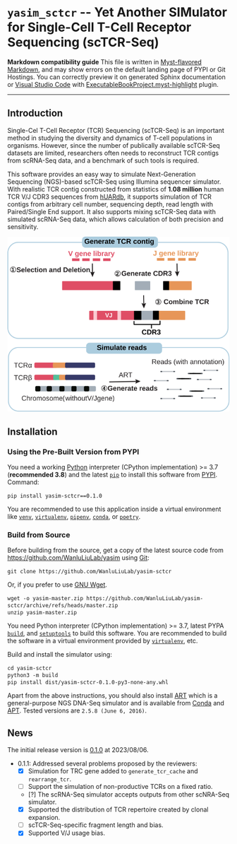 # `yasim_sctcr` -- Yet Another SIMulator for Single-Cell T-Cell Receptor Sequencing (scTCR-Seq)

**Markdown compatibility guide** This file is written in [Myst-flavored Markdown](https://myst-parser.readthedocs.io/), and may show errors on the default landing page of PYPI or Git Hostings. You can correctly preview it on generated Sphinx documentation or [Visual Studio Code](https://code.visualstudio.com) with [ExecutableBookProject.myst-highlight](https://marketplace.visualstudio.com/items?itemName=ExecutableBookProject.myst-highlight) plugin.

---

## Introduction

Single-Cel T-Cell Receptor (TCR) Sequencing (scTCR-Seq) is an important method in studying the diversity and dynamics of T-cell populations in organisms. However, since the number of publically available scTCR-Seq datasets are limited, researchers often needs to reconstruct TCR contigs from scRNA-Seq data, and a benchmark of such tools is required.

This software provides an easy way to simulate Next-Generation Sequencing (NGS)-based scTCR-Seq using Illumina sequencer simulator. With realistic TCR contig constructed from statistics of **1.08 million** human TCR V/J CDR3 sequences from [hUARdb](https://huarc.net), it supports simulation of TCR contigs from arbitrary cell number, sequencing depth, read length with Paired/Single End support. It also supports mixing scTCR-Seq data with simulated scRNA-Seq data, which allows calculation of both precision and sensitivity.

![Workflow](./workflow.svg)

## Installation

### Using the Pre-Built Version from PYPI

You need a working [Python](https://www.python.org) interpreter (CPython implementation) >= 3.7 (**recommended 3.8**) and the latest [`pip`](https://pip.pypa.io/) to install this software from [PYPI](https://pypi.org). Command:

```shell
pip install yasim-sctcr==0.1.0
```

You are recommended to use this application inside a virtual environment like [`venv`](https://docs.python.org/3/library/venv.html), [`virtualenv`](https://virtualenv.pypa.io), [`pipenv`](https://pipenv.pypa.io), [`conda`](https://conda.io), or [`poetry`](https://python-poetry.org).

### Build from Source

Before building from the source, get a copy of the latest source code from <https://github.com/WanluLiuLab/yasim> using [Git](https://git-scm.com):

```shell
git clone https://github.com/WanluLiuLab/yasim-sctcr
```

Or, if you prefer to use [GNU Wget](https://www.gnu.org/software/wget).

```shell
wget -o yasim-master.zip https://github.com/WanluLiuLab/yasim-sctcr/archive/refs/heads/master.zip
unzip yasim-master.zip
```

You need Python interpreter (CPython implementation) >= 3.7, latest PYPA [`build`](https://pypa-build.readthedocs.io), and [`setuptools`](https://setuptools.pypa.io/) to build this software. You are recommended to build the software in a virtual environment provided by [`virtualenv`](https://virtualenv.pypa.io), etc.

Build and install the simulator using:

```shell
cd yasim-sctcr
python3 -m build
pip install dist/yasim-sctcr-0.1.0-py3-none-any.whl
```

Apart from the above instructions, you should also install [ART](https://www.niehs.nih.gov/research/resources/software/biostatistics/art/index.cfm) which is a general-purpose NGS DNA-Seq simulator and is available from [Conda](https://anaconda.org/bioconda/art) and [APT](https://packages.debian.org/stable/art-nextgen-simulation-tools). Tested versions are `2.5.8 (June 6, 2016)`.

## News

The initial release version is [0.1.0](https://pypi.org/project/yasim-sctcr/0.1.0/) at 2023/08/06.

- 0.1.1: Addressed several problems proposed by the reviewers:
  - [X] Simulation for TRC gene added to `generate_tcr_cache` and `rearrange_tcr`.
  - [ ] Support the simulation of non-productive TCRs on a fixed ratio.
  - [?] The scRNA-Seq simulator accepts outputs from other scNRA-Seq simulator.
  - [X] Supported the distribution of TCR repertoire created by clonal expansion.
  - [ ] scTCR-Seq-specific fragment length and bias.
  - [X] Supported V/J usage bias.
